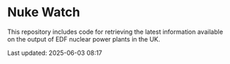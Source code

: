 # Nuke Watch

This repository includes code for retrieving the latest information available on the output of EDF nuclear power plants in the UK.

Last updated: 2025-06-03 08:17